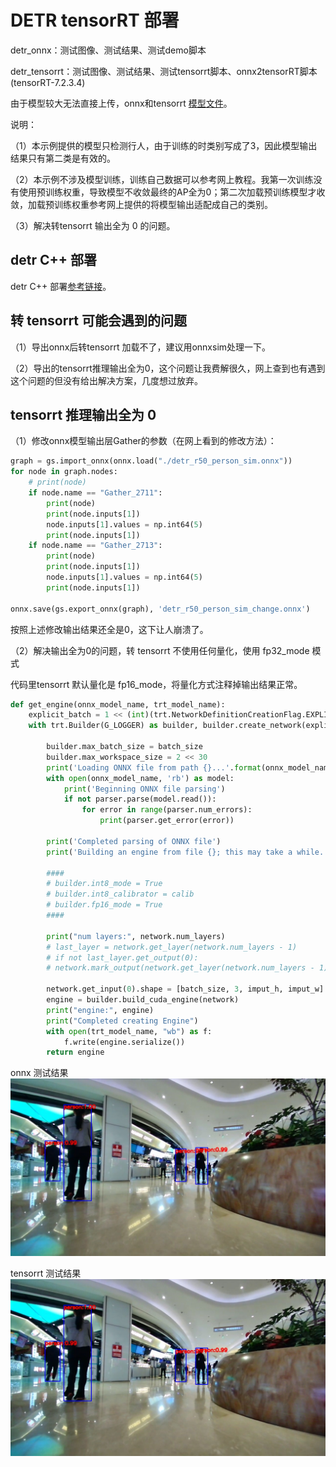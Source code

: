 # DETR tensorRT 部署

detr_onnx：测试图像、测试结果、测试demo脚本

detr_tensorrt：测试图像、测试结果、测试tensorrt脚本、onnx2tensorRT脚本(tensorRT-7.2.3.4)

由于模型较大无法直接上传，onnx和tensorrt [模型文件](https://github.com/cqu20160901/DETR_onnx_tensorRT/releases)。

说明：

（1）本示例提供的模型只检测行人，由于训练的时类别写成了3，因此模型输出结果只有第二类是有效的。

（2）本示例不涉及模型训练，训练自己数据可以参考网上教程。我第一次训练没有使用预训练权重，导致模型不收敛最终的AP全为0；第二次加载预训练模型才收敛，加载预训练权重参考网上提供的将模型输出适配成自己的类别。

（3）解决转tensorrt 输出全为 0 的问题。

## detr C++ 部署

detr C++ 部署[参考链接](https://github.com/cqu20160901/DETR_tensorRT_Cplusplus)。


## 转 tensorrt 可能会遇到的问题

（1）导出onnx后转tensorrt 加载不了，建议用onnxsim处理一下。

（2）导出的tensorrt推理输出全为0，这个问题让我费解很久，网上查到也有遇到这个问题的但没有给出解决方案，几度想过放弃。


## tensorrt 推理输出全为 0

（1）修改onnx模型输出层Gather的参数（在网上看到的修改方法）：

```python
graph = gs.import_onnx(onnx.load("./detr_r50_person_sim.onnx"))
for node in graph.nodes:
    # print(node)
    if node.name == "Gather_2711":
        print(node)
        print(node.inputs[1])
        node.inputs[1].values = np.int64(5)
        print(node.inputs[1])
    if node.name == "Gather_2713":
        print(node)
        print(node.inputs[1])
        node.inputs[1].values = np.int64(5)
        print(node.inputs[1])

onnx.save(gs.export_onnx(graph), 'detr_r50_person_sim_change.onnx')
```

按照上述修改输出结果还全是0，这下让人崩溃了。

（2）解决输出全为0的问题，转 tensorrt 不使用任何量化，使用 fp32_mode 模式

代码里tensorrt 默认量化是 fp16_mode，将量化方式注释掉输出结果正常。

```python
def get_engine(onnx_model_name, trt_model_name):
    explicit_batch = 1 << (int)(trt.NetworkDefinitionCreationFlag.EXPLICIT_BATCH)
    with trt.Builder(G_LOGGER) as builder, builder.create_network(explicit_batch) as network, trt.OnnxParser(network,
                                                                                                             G_LOGGER) as parser:
        builder.max_batch_size = batch_size
        builder.max_workspace_size = 2 << 30
        print('Loading ONNX file from path {}...'.format(onnx_model_name))
        with open(onnx_model_name, 'rb') as model:
            print('Beginning ONNX file parsing')
            if not parser.parse(model.read()):
                for error in range(parser.num_errors):
                    print(parser.get_error(error))

        print('Completed parsing of ONNX file')
        print('Building an engine from file {}; this may take a while...'.format(onnx_model_name))

        ####
        # builder.int8_mode = True
        # builder.int8_calibrator = calib
        # builder.fp16_mode = True
        ####

        print("num layers:", network.num_layers)
        # last_layer = network.get_layer(network.num_layers - 1)
        # if not last_layer.get_output(0):
        # network.mark_output(network.get_layer(network.num_layers - 1).get_output(0))//有的模型需要，有的模型在转onnx的之后已经指定了，就不需要这行

        network.get_input(0).shape = [batch_size, 3, imput_h, imput_w]
        engine = builder.build_cuda_engine(network)
        print("engine:", engine)
        print("Completed creating Engine")
        with open(trt_model_name, "wb") as f:
            f.write(engine.serialize())
        return engine
```

onnx 测试结果
![image](https://github.com/cqu20160901/DETR_onnx_tensorRT/blob/main/detr_onnx/test_onnx_result.jpg)

tensorrt 测试结果
![image](https://github.com/cqu20160901/DETR_onnx_tensorRT/blob/main/detr_tensorrt/test_result_tensorRT.jpg)
